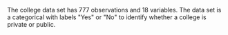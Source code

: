 The college data set has 777 observations and 18 variables.
The data set is a categorical with labels "Yes" or "No" to identify whether a college is private or public.

